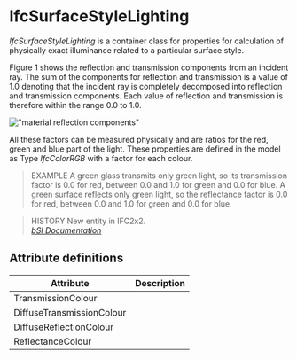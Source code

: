 IfcSurfaceStyleLighting
=======================
_IfcSurfaceStyleLighting_ is a container class for properties for calculation
of physically exact illuminance related to a particular surface style.  
  
Figure 1 shows the reflection and transmission components from an incident
ray. The sum of the components for reflection and transmission is a value of
1.0 denoting that the incident ray is completely decomposed into reflection
and transmission components. Each value of reflection and transmission is
therefore within the range 0.0 to 1.0.  
  
!["material reflection
components"](../figures/ifcsurfacelightingproperties_fig1.gif "Figure 1 --
Surface style lighting")  
  
All these factors can be measured physically and are ratios for the red, green
and blue part of the light. These properties are defined in the model as Type
_IfcColorRGB_ with a factor for each colour.  
  
> EXAMPLE  A green glass transmits only green light, so its transmission
> factor is 0.0 for red, between 0.0 and 1.0 for green and 0.0 for blue. A
> green surface reflects only green light, so the reflectance factor is 0.0
> for red, between 0.0 and 1.0 for green and 0.0 for blue.  
  
> HISTORY  New entity in IFC2x2.  
[ _bSI
Documentation_](https://standards.buildingsmart.org/IFC/DEV/IFC4_2/FINAL/HTML/schema/ifcpresentationappearanceresource/lexical/ifcsurfacestylelighting.htm)


Attribute definitions
---------------------
| Attribute                 | Description   |
|---------------------------|---------------|
| TransmissionColour        |               |
| DiffuseTransmissionColour |               |
| DiffuseReflectionColour   |               |
| ReflectanceColour         |               |

